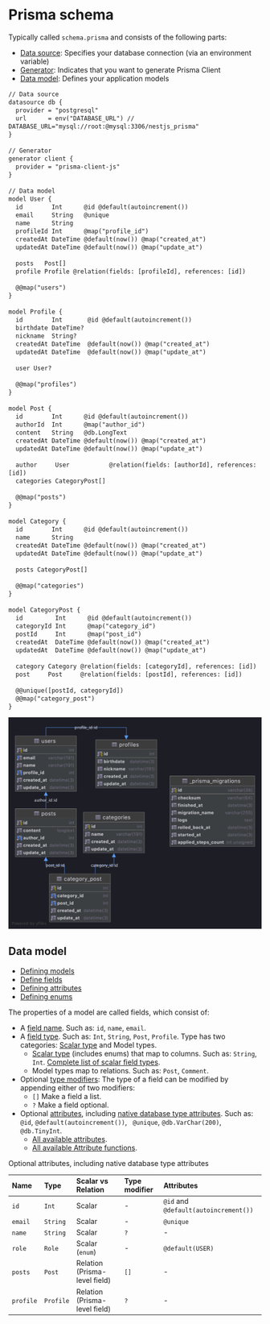 # Prisma schema

Typically called `schema.prisma` and consists of the following parts:

- [Data source](https://www.prisma.io/docs/concepts/components/prisma-schema/data-sources/): Specifies your database connection (via an environment variable)
- [Generator](https://www.prisma.io/docs/concepts/components/prisma-schema/generators/): Indicates that you want to generate Prisma Client
- [Data model](https://www.prisma.io/docs/concepts/components/prisma-schema/data-model/): Defines your application models

```prisma
// Data source
datasource db {
  provider = "postgresql"
  url      = env("DATABASE_URL") // DATABASE_URL="mysql://root:@mysql:3306/nestjs_prisma"
}

// Generator
generator client {
  provider = "prisma-client-js"
}

// Data model
model User {
  id        Int      @id @default(autoincrement())
  email     String   @unique
  name      String
  profileId Int      @map("profile_id")
  createdAt DateTime @default(now()) @map("created_at")
  updatedAt DateTime @default(now()) @map("update_at")

  posts   Post[]
  profile Profile @relation(fields: [profileId], references: [id])

  @@map("users")
}

model Profile {
  id        Int       @id @default(autoincrement())
  birthdate DateTime?
  nickname  String?
  createdAt DateTime  @default(now()) @map("created_at")
  updatedAt DateTime  @default(now()) @map("update_at")

  user User?

  @@map("profiles")
}

model Post {
  id        Int      @id @default(autoincrement())
  authorId  Int      @map("author_id")
  content   String   @db.LongText
  createdAt DateTime @default(now()) @map("created_at")
  updatedAt DateTime @default(now()) @map("update_at")

  author     User           @relation(fields: [authorId], references: [id])
  categories CategoryPost[]

  @@map("posts")
}

model Category {
  id        Int      @id @default(autoincrement())
  name      String
  createdAt DateTime @default(now()) @map("created_at")
  updatedAt DateTime @default(now()) @map("update_at")

  posts CategoryPost[]

  @@map("categories")
}

model CategoryPost {
  id         Int      @id @default(autoincrement())
  categoryId Int      @map("category_id")
  postId     Int      @map("post_id")
  createdAt  DateTime @default(now()) @map("created_at")
  updatedAt  DateTime @default(now()) @map("update_at")

  category Category @relation(fields: [categoryId], references: [id])
  post     Post     @relation(fields: [postId], references: [id])

  @@unique([postId, categoryId])
  @@map("category_post")
}
```

![](art/nestjs_prisma.png)

## Data model

- [Defining models](https://www.prisma.io/docs/concepts/components/prisma-schema/data-model#defining-models)
- [Define fields](https://www.prisma.io/docs/concepts/components/prisma-schema/data-model#defining-fields)
- [Defining attributes](https://www.prisma.io/docs/concepts/components/prisma-schema/data-model#defining-attributes)
- [Defining enums](https://www.prisma.io/docs/concepts/components/prisma-schema/data-model#defining-enums)

The properties of a model are called fields, which consist of:

- A [field name](https://www.prisma.io/docs/reference/api-reference/prisma-schema-reference/#model-fields). Such as: `id`, `name`, `email`.
- A [field type](https://www.prisma.io/docs/reference/api-reference/prisma-schema-reference/#model-fields). Such as: `Int`, `String`, `Post`, `Profile`. Type has two categories: [Scalar type](https://www.prisma.io/docs/concepts/components/prisma-schema/data-model/#scalar-fields) and Model types.
  - [Scalar type](https://www.prisma.io/docs/concepts/components/prisma-schema/data-model/#scalar-fields) (includes enums) that map to columns. Such as: `String`, `Int`. [Complete list of scalar field types](https://www.prisma.io/docs/reference/api-reference/prisma-schema-reference/#model-field-scalar-types).
  - Model types map to relations. Such as: `Post`, `Comment`.
- Optional [type modifiers](https://www.prisma.io/docs/concepts/components/prisma-schema/data-model#type-modifiers): The type of a field can be modified by appending either of two modifiers:
  - `[]` Make a field a list.
  - `?` Make a field optional.
- Optional [attributes](https://www.prisma.io/docs/concepts/components/prisma-schema/data-model#defining-attributes), including [native database type attributes](https://www.prisma.io/docs/concepts/components/prisma-schema/data-model#native-types-mapping). Such as: `@id`, `@default(autoincrement())`, ` @unique`, `@db.VarChar(200)`, `@db.TinyInt`.
  - [All available attributes](https://www.prisma.io/docs/reference/api-reference/prisma-schema-reference#attributes).
  - [All available Attribute functions](https://www.prisma.io/docs/reference/api-reference/prisma-schema-reference#attribute-functions).

Optional attributes, including native database type attributes

| Name      | Type      | Scalar vs Relation            | Type modifier | Attributes                            |
| :-------- | :-------- | :---------------------------- | :------------ | :------------------------------------ |
| `id`      | `Int`     | Scalar                        | -             | `@id` and `@default(autoincrement())` |
| `email`   | `String`  | Scalar                        | -             | `@unique`                             |
| `name`    | `String`  | Scalar                        | `?`           | -                                     |
| `role`    | `Role`    | Scalar (`enum`)               | -             | `@default(USER)`                      |
| `posts`   | `Post`    | Relation (Prisma-level field) | `[]`          | -                                     |
| `profile` | `Profile` | Relation (Prisma-level field) | `?`           | -                                     |

